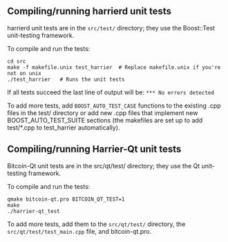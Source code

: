 Compiling/running harrierd unit tests
------------------------------------

harrierd unit tests are in the `src/test/` directory; they
use the Boost::Test unit-testing framework.

To compile and run the tests:

	cd src
	make -f makefile.unix test_harrier  # Replace makefile.unix if you're not on unix
	./test_harrier   # Runs the unit tests

If all tests succeed the last line of output will be:
`*** No errors detected`

To add more tests, add `BOOST_AUTO_TEST_CASE` functions to the existing
.cpp files in the test/ directory or add new .cpp files that
implement new BOOST_AUTO_TEST_SUITE sections (the makefiles are
set up to add test/*.cpp to test_harrier automatically).


Compiling/running Harrier-Qt unit tests
---------------------------------------

Bitcoin-Qt unit tests are in the src/qt/test/ directory; they
use the Qt unit-testing framework.

To compile and run the tests:

	qmake bitcoin-qt.pro BITCOIN_QT_TEST=1
	make
	./harrier-qt_test

To add more tests, add them to the `src/qt/test/` directory,
the `src/qt/test/test_main.cpp` file, and bitcoin-qt.pro.
